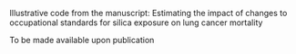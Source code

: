 Illustrative code from the manuscript: Estimating the impact of changes to occupational standards for silica exposure on lung cancer mortality


To be made available upon publication